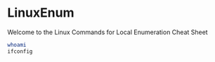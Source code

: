 # LinuxEnum
Welcome to the Linux Commands for Local Enumeration Cheat Sheet

```sh
whoami
ifconfig
```

